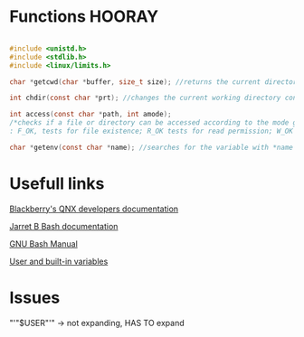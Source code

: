 # Functions HOORAY

```c

#include <unistd.h>
#include <stdlib.h>
#include <linux/limits.h>

char *getcwd(char *buffer, size_t size); //returns the current directory, MAX_PATH can be used as size

int chdir(const char *prt); //changes the current working directory considering the path (*prt) given, return 0 on sucess and -1 if an errors occurs

int access(const char *path, int amode); 
/*checks if a file or directory can be accessed according to the mode given
: F_OK, tests for file existence; R_OK tests for read permission; W_OK tests for writing permission and X_OK test for execution permission*/

char *getenv(const char *name); //searches for the variable with *name and returns it's value string

```

# Usefull links

[Blackberry's QNX developers documentation](https://www.qnx.com/developers/docs/7.1/#com.qnx.doc.neutrino.lib_ref/topic/about.html)

[Jarret B Bash documentation](https://www.linux.org/threads/bash-03-%E2%80%93-command-line-processing.38676/)

[GNU Bash Manual](https://www.gnu.org/software/bash/manual/html_node/Shell-Parameter-Expansion.html)

[User and built-in variables](https://pressbooks.senecapolytechnic.ca/uli101/chapter/variables-in-shell-scripting/)

# Issues

"'"$USER"'" -> not expanding, HAS TO expand

